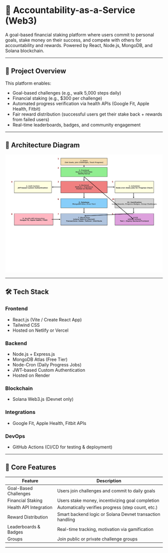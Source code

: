 # 💪 Accountability-as-a-Service (Web3)

A goal-based financial staking platform where users commit to personal goals, stake money on their success, and compete with others for accountability and rewards. Powered by React, Node.js, MongoDB, and Solana blockchain.

---

## 🚀 Project Overview

This platform enables:
- Goal-based challenges (e.g., walk 5,000 steps daily)
- Financial staking (e.g., $300 per challenge)
- Automated progress verification via health APIs (Google Fit, Apple Health, Fitbit)
- Fair reward distribution (successful users get their stake back + rewards from failed users)
- Real-time leaderboards, badges, and community engagement

---

## 📐 Architecture Diagram

![alt text](Accountability_App_Architecture_Diagram_PaintStyle.png)

---

## 🛠 Tech Stack

### **Frontend**
- React.js (Vite / Create React App)
- Tailwind CSS
- Hosted on Netlify or Vercel

### **Backend**
- Node.js + Express.js
- MongoDB Atlas (Free Tier)
- Node-Cron (Daily Progress Jobs)
- JWT-based Custom Authentication
- Hosted on Render

### **Blockchain**
- Solana Web3.js (Devnet only)

### **Integrations**
- Google Fit, Apple Health, Fitbit APIs

### **DevOps**
- GitHub Actions (CI/CD for testing & deployment)

---

## 🔄 Core Features

| Feature                             | Description                                                 |
|------------------------------------|-------------------------------------------------------------|
| Goal-Based Challenges              | Users join challenges and commit to daily goals             |
| Financial Staking                  | Users stake money, incentivizing goal completion            |
| Health API Integration             | Automatically verifies progress (step count, etc.)          |
| Reward Distribution                | Smart backend logic or Solana Devnet transaction handling   |
| Leaderboards & Badges              | Real-time tracking, motivation via gamification             |
| Groups                             | Join public or private challenge groups                     |

---